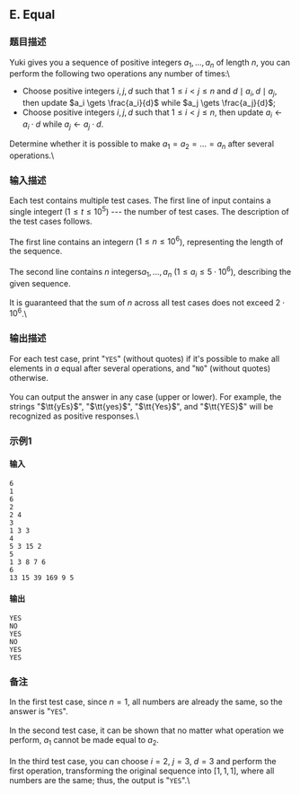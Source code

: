 ## E. Equal

### 题目描述

Yuki gives you a sequence of positive integers $a_1, \ldots, a_n$ of length $n$, you can perform the following two
operations any number of times:\
- Choose positive integers $i, j, d$ such
    that $1 \leq i < j \leq n$ and $d \mid a_i, d \mid a_j$, then update $a_i \gets \frac{a_i}{d}$ while $a_j \gets \frac{a_j}{d}$;
- Choose positive integers $i, j, d$ such
    that $1 \leq i < j \leq n$, then update $a_i \gets a_i \cdot d$ while $a_j \gets a_j \cdot d$.

Determine whether it is possible to make $a_1 = a_2 = \ldots = a_n$ after several
operations.\

### 输入描述

Each test contains multiple test cases. The first line of input contains
a single integer$t$ ($1 \leq t \leq 10^5$) --- the number of test
cases. The description of the test cases follows.\
\
The first line contains an integer$n$ ($1 \leq n \leq 10^6$), representing the
length of the sequence.\
\
The second line contains $n$ integers$a_1, \ldots, a_n$ ($1 \leq a_i \leq 5\cdot 10^6$), describing
the given sequence.\
\
It is guaranteed that the sum of $n$ across
all test cases does not exceed $2\cdot 10^6$.\

### 输出描述

For each test case, print \"$\texttt{YES}$\"
(without quotes) if it\'s possible to make all elements in $a$ equal after several operations, and
\"$\texttt{NO}$\" (without quotes)
otherwise.\
\
You can output the answer in any case (upper or lower). For example, the
strings \"$\tt{yEs}$\",
\"$\tt{yes}$\",
\"$\tt{Yes}$\", and
\"$\tt{YES}$\" will be recognized as positive
responses.\

### 示例1

#### 输入

```plain
6
1
6
2
2 4
3
1 3 3
4
5 3 15 2
5
1 3 8 7 6
6
13 15 39 169 9 5
```

#### 输出

```plain
YES
NO
YES
NO
YES
YES
```

### 备注

In the first test case, since $n = 1$, all
numbers are already the same, so the answer is
\"$\texttt{YES}$\".\
\
In the second test case, it can be shown that no matter what operation
we perform, $a_1$ cannot be made equal to $a_2$.\
\
In the third test case, you can choose $i = 2$, $j = 3$, $d = 3$ and perform the first operation,
transforming the original sequence into $[1, 1, 1]$, where all numbers are the same;
thus, the output is \"$\texttt{YES}$\".\

